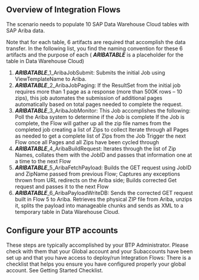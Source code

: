 ## Overview of Integration Flows

The scenario needs to populate 10 SAP Data Warehouse Cloud tables with SAP Ariba data.

Note that for each table, 6 artifacts are required that accomplish the data transfer.  In the following list, you find the naming convention for these 6 artifacts and the purpose of each ( **_ARIBATABLE_** is a placeholder for the table in Data Warehouse Cloud)

1. **_ARIBATABLE_**_1_AribaJobSubmit:   Submits the initial Job using ViewTemplateName to Ariba. 
2. **_ARIBATABLE_**_2_AribaJobPaging:  If the ResultSet from the initial job requires more than 1 page as a response (more than 500K rows – 10 zips), this job automates the submission of additional pages automatically based on total pages needed to complete the request.
3. **_ARIBATABLE_**_3_AribaJobMonitor: This Job accomplishes the following:
Poll the Ariba system to determine if the Job is complete
If the Job is complete, the Flow will gather up all the zip file names from the completed job creating a list of Zips to collect
Iterate through all Pages as needed to get a complete list of Zips from the Job
Trigger the next Flow once all Pages and all Zips have been cycled through
4. **_ARIBATABLE_**_4_AribaBuildRequest:  Iterates through the list of Zip Names, collates them with the JobID and passes that information one at a time to the next Flow
5. **_ARIBATABLE_**_5_AribaFetchPayload: Builds the GET request using JobID and ZipName passed from previous Flow; Captures any exceptions thrown from URL redirects on the Ariba side; Builds corrected Get request and passes it to the next Flow
6. **_ARIBATABLE_**_6_AribaPayloadWriteDB: Sends the corrected GET request built in Flow 5 to Ariba.  Retrieves the physical ZIP file from Ariba, unzips it, splits the payload into manageable chunks and sends as XML to a temporary table in Data Warehouse Cloud.
  
  
  ## Configure your BTP accounts
  
  These steps are typically accomplished by your BTP Administrator.  Please check with them that your Global account and your Subaccounts have been set up and that you have access to deploy/run Integration Flows:
  There is a checklist that helps you ensure you have configured properly your global account. See Getting Started Checklist.
